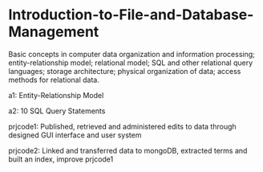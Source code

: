 # Introduction-to-File-and-Database-Management
Basic concepts in computer data organization and information processing; entity-relationship model; relational model; SQL and other relational query languages; storage architecture; physical organization of data; access methods for relational data.

a1: Entity-Relationship Model

a2: 10 SQL Query Statements

prjcode1: Published, retrieved and administered edits to data through designed GUI interface and user system

prjcode2: Linked and transferred data to mongoDB, extracted terms and built an index, improve prjcode1
